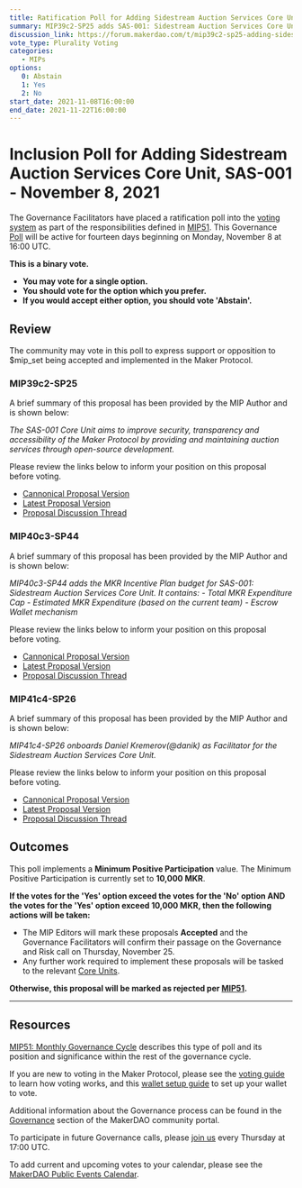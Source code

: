 ```yaml
---
title: Ratification Poll for Adding Sidestream Auction Services Core Unit, SAS-001 - November 8, 2021
summary: MIP39c2-SP25 adds SAS-001: Sidestream Auction Services Core Unit.
discussion_link: https://forum.makerdao.com/t/mip39c2-sp25-adding-sidestream-auction-services-core-unit-sas-001/10796
vote_type: Plurality Voting
categories:
   - MIPs
options:
   0: Abstain
   1: Yes
   2: No
start_date: 2021-11-08T16:00:00
end_date: 2021-11-22T16:00:00
---
```

# Inclusion Poll for Adding Sidestream Auction Services Core Unit, SAS-001 - November 8, 2021

The Governance Facilitators have placed a ratification poll into the [voting system](https://vote.makerdao.com/polling) as part of the responsibilities defined in [MIP51](https://mips.makerdao.com/mips/details/MIP51). This Governance [Poll](https://community-development.makerdao.com/en/learn/governance/on-chain-gov) will be active for fourteen days beginning on Monday, November 8 at 16:00 UTC.

**This is a binary vote.** 
- **You may vote for a single option.** 
- **You should vote for the option which you prefer.**
- **If you would accept either option, you should vote 'Abstain'.**

## Review

The community may vote in this poll to express support or opposition to $mip_set being accepted and implemented in the Maker Protocol.

### MIP39c2-SP25

A brief summary of this proposal has been provided by the MIP Author and is shown below:

*The SAS-001 Core Unit aims to improve security, transparency and accessibility of the Maker Protocol by providing and maintaining auction services through open-source development.*

Please review the links below to inform your position on this proposal before voting.
* [Cannonical Proposal Version](https://github.com/makerdao/mips/blob/1e68595057de5e9d2154a3320ff121ea7ad1f94a/MIP39/MIP39c2-Subproposals/MIP39c2-SP25.md)
* [Latest Proposal Version](https://mips.makerdao.com/mips/details/MIP39c2SP25)
* [Proposal Discussion Thread](https://forum.makerdao.com/t/mip39c2-sp25-adding-sidestream-auction-services-core-unit-sas-001/10796)

### MIP40c3-SP44

A brief summary of this proposal has been provided by the MIP Author and is shown below:

*MIP40c3-SP44 adds the MKR Incentive Plan budget for SAS-001: Sidestream Auction Services Core Unit. It contains:*
*- Total MKR Expenditure Cap*
*- Estimated MKR Expenditure (based on the current team)*
*- Escrow Wallet mechanism*

Please review the links below to inform your position on this proposal before voting.
* [Cannonical Proposal Version](https://github.com/makerdao/mips/blob/1e68595057de5e9d2154a3320ff121ea7ad1f94a/MIP40/MIP40c3-Subproposals/MIP40c3-SP44.md)
* [Latest Proposal Version](https://mips.makerdao.com/mips/details/MIP40c3SP44)
* [Proposal Discussion Thread](https://forum.makerdao.com/t/mip40c3-sp44-adding-sidestream-auction-services-core-unit-mkr-budget-sas-001/10802)

### MIP41c4-SP26

A brief summary of this proposal has been provided by the MIP Author and is shown below:

*MIP41c4-SP26 onboards Daniel Kremerov(@danik) as Facilitator for the Sidestream Auction Services Core Unit.*

Please review the links below to inform your position on this proposal before voting.
* [Cannonical Proposal Version](https://github.com/makerdao/mips/blob/1e68595057de5e9d2154a3320ff121ea7ad1f94a/MIP41/MIP41c4-Subproposals/MIP41c4-SP26.md)
* [Latest Proposal Version](https://mips.makerdao.com/mips/details/MIP41c4SP26)
* [Proposal Discussion Thread](https://forum.makerdao.com/t/mip41c4-sp26-sidestream-auction-services-facilitator-onboarding-sas-001/10797)

## Outcomes

This poll implements a **Minimum Positive Participation** value. The Minimum Positive Participation is currently set to **10,000 MKR**.

**If the votes for the 'Yes' option exceed the votes for the 'No' option AND the votes for the 'Yes' option exceed 10,000 MKR, then the following actions will be taken:**
* The MIP Editors will mark these proposals **Accepted** and the Governance Facilitators will confirm their passage on the Governance and Risk call on Thursday, November 25.
* Any further work required to implement these proposals will be tasked to the relevant [Core Units](https://mips.makerdao.com/mips/details/MIP38#mip38c2-core-unit-state).

**Otherwise, this proposal will be marked as rejected per [MIP51](https://mips.makerdao.com/mips/details/MIP51#mip51c2-ratification-poll).**

---

## Resources

[MIP51: Monthly Governance Cycle](https://mips.makerdao.com/mips/details/MIP51) describes this type of poll and its position and significance within the rest of the governance cycle.

If you are new to voting in the Maker Protocol, please see the [voting guide](https://community-development.makerdao.com/en/learn/governance/how-voting-works/) to learn how voting works, and this [wallet setup guide](https://community-development.makerdao.com/en/learn/governance/voting-setup/) to set up your wallet to vote.

Additional information about the Governance process can be found in the [Governance](https://community-development.makerdao.com/en/learn/governance) section of the MakerDAO community portal.

To participate in future Governance calls, please [join us](https://github.com/makerdao/community/tree/master/governance/governance-and-risk-meetings) every Thursday at 17:00 UTC.

To add current and upcoming votes to your calendar, please see the [MakerDAO Public Events Calendar](https://calendar.google.com/calendar/embed?src=makerdao.com_3efhm2ghipksegl009ktniomdk%40group.calendar.google.com&ctz=UTC&mode=week&showCalendars=0&showPrint=0).
